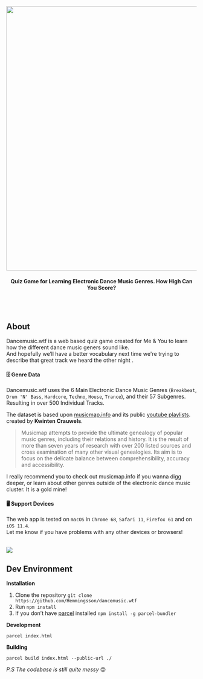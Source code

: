 <br>
<br>
<p align="center">
  <a href="http://dancemusic.wtf/">
    <img width="700" align="center" src="https://i.imgur.com/CXSZktI.png">
  </a>
</p>
<h4 align="center">Quiz Game for Learning Electronic Dance Music Genres. How High Can You Score?</h4>


<br>
<br>


## About
Dancemusic.wtf is a web based quiz game created for Me & You to learn how the different dance music geners sound like. <br>And hopefully we’ll  have a better vocabulary next time we're trying to describe that great track we heard the other night .<br>


#### 🗄️ Genre Data

Dancemusic.wtf uses the 6 Main Electronic Dance Music Genres (`Breakbeat`, `Drum 'N' Bass`, `Hardcore`, `Techno`, `House`, `Trance`), and their 57 Subgenres. Resulting in over 500 Individual Tracks.


The dataset is based upon [musicmap.info](https://www.musicmap.info/) and its public [youtube playlists](https://www.youtube.com/channel/UCvwUL1or_EKtt-qmt_ob2KA/playlists). created by **Kwinten Crauwels**. 

> Musicmap attempts to provide the ultimate genealogy of popular music genres, including their relations and history. It is the result of more than seven years of research with over 200 listed sources and cross examination of many other visual genealogies. Its aim is to focus on the delicate balance between comprehensibility, accuracy and accessibility.


I really recommend you to check out musicmap.info if you wanna digg deeper, or learn about other genres outside of the electronic dance music cluster. It is a gold mine!


#### 🖥️ Support Devices

The web app is tested on `macOS` in `Chrome 68`, `Safari 11`, `Firefox 61` and on `iOS 11.4`.<br>
Let me know if you have problems with any other devices or browsers!

<br>


  <a href="http://dancemusic.wtf/">
    <img align="center" src="https://i.imgur.com/VfNfv12.jpg">
  </a>




<br>

## Dev Environment

**Installation**



1. Clone the repository `git clone https://github.com/Hemmingsson/dancemusic.wtf`
2. Run `npm install` 
3. If you don’t have [parcel](https://parceljs.org/) installed `npm install -g parcel-bundler`

**Development**

`parcel index.html`

**Building**

`parcel build index.html --public-url ./`

*P.S The codebase is still quite messy* 🙃

